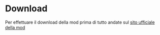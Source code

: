 # Download
Per effettuare il download della mod prima di tutto andate sul [sito ufficiale della mod](https://mod.hemerald.net)